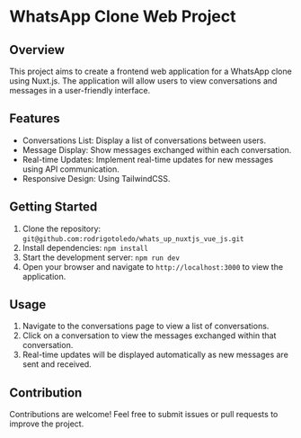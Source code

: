# WhatsApp Clone Web Project

## Overview
This project aims to create a frontend web application for a WhatsApp clone using Nuxt.js. The application will allow users to view conversations and messages in a user-friendly interface.

## Features
- Conversations List: Display a list of conversations between users.
- Message Display: Show messages exchanged within each conversation.
- Real-time Updates: Implement real-time updates for new messages using API communication.
- Responsive Design: Using TailwindCSS.

## Getting Started
1. Clone the repository: `git@github.com:rodrigotoledo/whats_up_nuxtjs_vue_js.git`
2. Install dependencies: `npm install`
3. Start the development server: `npm run dev`
4. Open your browser and navigate to `http://localhost:3000` to view the application.

## Usage
1. Navigate to the conversations page to view a list of conversations.
2. Click on a conversation to view the messages exchanged within that conversation.
3. Real-time updates will be displayed automatically as new messages are sent and received.

## Contribution
Contributions are welcome! Feel free to submit issues or pull requests to improve the project.
